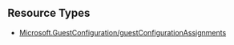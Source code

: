 ## Resource Types
- [Microsoft.GuestConfiguration/guestConfigurationAssignments](guestConfigurationAssignments)

